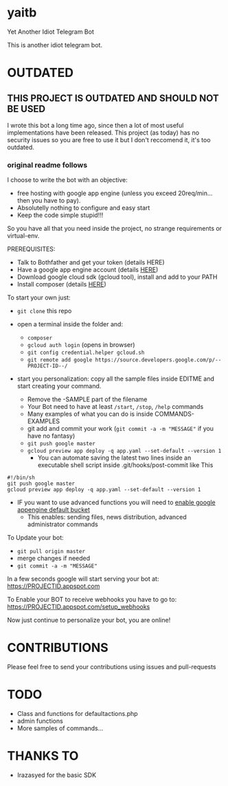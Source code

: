 # yaitb
Yet Another Idiot Telegram Bot

This is another idiot telegram bot.

# OUTDATED
## THIS PROJECT IS OUTDATED AND SHOULD NOT BE USED

I wrote this bot a long time ago, since then a lot of most useful implementations have been released.
This project (as today) has no security issues so you are free to use it but I don't reccomend it, it's too outdated.

### original readme follows


I choose to write the bot with an objective:
* free hosting with google app engine (unless you exceed 20req/min... then you have to pay).
* Absolutelly nothing to configure and easy start
* Keep the code simple stupid!!!

So you have all that you need inside the project, no strange requirements or virtual-env.

PREREQUISITES:
* Talk to Bothfather and get your token (details HERE)
* Have a google app engine account (details [HERE](https://cloud.google.com/appengine/docs/php/tools/uploadinganapp))
* Download google cloud sdk (gcloud tool), install and add to your PATH
* Install composer (details [HERE](https://getcomposer.org/))

To start your own just:
* `git clone` this repo
* open a terminal inside the folder and:
  * `composer`
  * `gcloud auth login` (opens in browser)
  * `git config credential.helper gcloud.sh`
  * `git remote add google https://source.developers.google.com/p/--PROJECT-ID--/`

* start you personalization: copy all the sample files inside EDITME and start creating your command.
  * Remove the -SAMPLE part of the filename
  * Your Bot need to have at least `/start`, `/stop`, `/help` commands
  * Many examples of what you can do is inside COMMANDS-EXAMPLES
  * git add and commit your work (`git commit -a -m "MESSAGE"` if you have no fantasy)
  * `git push google master`
  * `gcloud preview app deploy -q app.yaml --set-default --version 1`
    * You can automate saving the latest two lines inside an executable shell script inside .git/hooks/post-commit like This
```
#!/bin/sh
git push google master
gcloud preview app deploy -q app.yaml --set-default --version 1
```

  * IF you want to use advanced functions you will need to [enable google appengine default bucket](https://cloud.google.com/appengine/docs/php/googlestorage/setup)
    * This enables: sending files, news distribution, advanced administrator commands



To Update your bot:
* `git pull origin master`
* merge changes if needed
* `git commit -a -m "MESSAGE"`

In a few seconds google will start serving your bot at:
https://PROJECTID.appspot.com

To Enable your BOT to receive webhooks you have to go to:
https://PROJECTID.appspot.com/setup_webhooks

Now just continue to personalize your bot, you are online!


CONTRIBUTIONS
=============

Please feel free to send your contributions using issues and pull-requests

TODO
====

* Class and functions for defaultactions.php
* admin functions
* More samples of commands...

THANKS TO
=========

* Irazasyed for the basic SDK
